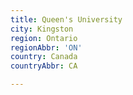 ```yaml
---
title: Queen's University
city: Kingston
region: Ontario
regionAbbr: 'ON'
country: Canada
countryAbbr: CA

---
```

